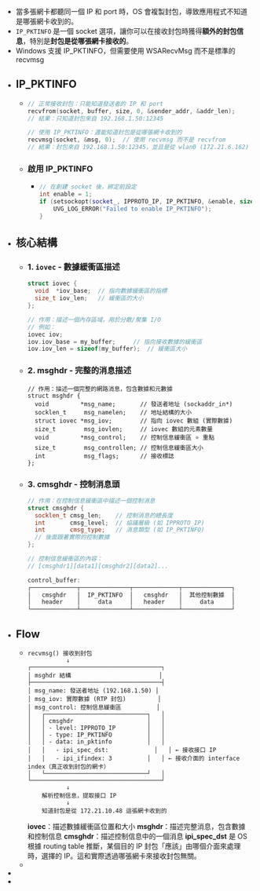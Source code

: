 - 當多張網卡都聽同一個 IP 和 port 時，OS 會複製封包，導致應用程式不知道是哪張網卡收到的。
- `IP_PKTINFO` 是一個 socket 選項，讓你可以在接收封包時獲得**額外的封包信息**，特別是**封包是從哪張網卡接收的**。
- Windows 支援 IP_PKTINFO，但需要使用 WSARecvMsg 而不是標準的 recvmsg
- ## IP_PKTINFO
	- ```cpp
	  // 正常接收封包：只能知道發送者的 IP 和 port
	  recvfrom(socket, buffer, size, 0, &sender_addr, &addr_len);
	  // 結果：只知道封包來自 192.168.1.50:12345
	  
	  // 使用 IP_PKTINFO：還能知道封包是從哪張網卡收到的
	  recvmsg(socket, &msg, 0);  // 使用 recvmsg 而不是 recvfrom
	  // 結果：封包來自 192.168.1.50:12345，並且是從 wlan0 (172.21.6.162) 接收的
	  ```
	- ### 啟用 IP_PKTINFO
		- ```cpp
		  // 在創建 socket 後，綁定前設定
		  int enable = 1;
		  if (setsockopt(socket_, IPPROTO_IP, IP_PKTINFO, &enable, sizeof(enable)) < 0) {
		      UVG_LOG_ERROR("Failed to enable IP_PKTINFO");
		  }
		  ```
- ## 核心結構
	- ### 1.  `iovec`  - 數據緩衝區描述
	  
	  ```cpp
	  struct iovec {
	    void  *iov_base;  // 指向數據緩衝區的指標
	    size_t iov_len;   // 緩衝區的大小
	  };
	  
	  // 作用：描述一個內存區域，用於分散/聚集 I/O
	  // 例如：
	  iovec iov;
	  iov.iov_base = my_buffer;     // 指向接收數據的緩衝區
	  iov.iov_len = sizeof(my_buffer);  // 緩衝區大小
	  ```
	- ### 2.  msghdr  - 完整的消息描述
	  
	  ```apl
	  // 作用：描述一個完整的網路消息，包含數據和元數據
	  struct msghdr {
	    void         *msg_name;       // 發送者地址 (sockaddr_in*)
	    socklen_t     msg_namelen;    // 地址結構的大小
	    struct iovec *msg_iov;        // 指向 iovec 數組 (實際數據)
	    size_t        msg_iovlen;     // iovec 數組的元素數量
	    void         *msg_control;    // 控制信息緩衝區 ⭐ 重點
	    size_t        msg_controllen; // 控制信息緩衝區大小
	    int           msg_flags;      // 接收標誌
	  };
	  ```
	- ### 3.  cmsghdr  - 控制消息頭
	  ```cpp
	  // 作用：在控制信息緩衝區中描述一個控制消息
	  struct cmsghdr {
	    socklen_t cmsg_len;    // 控制消息的總長度
	    int       cmsg_level;  // 協議層級 (如 IPPROTO_IP)
	    int       cmsg_type;   // 消息類型 (如 IP_PKTINFO)
	    // 後面跟著實際的控制數據
	  };
	  
	  // 控制信息緩衝區的內容：
	  // [cmsghdr1][data1][cmsghdr2][data2]...
	  
	  control_buffer:
	  ┌─────────────┬──────────────┬─────────────┬──────────────┐
	  │   cmsghdr   │  IP_PKTINFO  │   cmsghdr   │  其他控制數據  │
	  │   header    │     data     │   header    │     data     │
	  └─────────────┴──────────────┴─────────────┴──────────────┘
	  ```
- ## Flow
	- ```
	  recvmsg() 接收到封包
	             ↓
	  ┌─────────────────────────────────────┐
	  │ msghdr 結構                         │
	  ├─────────────────────────────────────┤
	  │ msg_name: 發送者地址 (192.168.1.50) │
	  │ msg_iov: 實際數據 (RTP 封包)         │
	  │ msg_control: 控制信息緩衝區          │
	  │   ┌─────────────────────────────┐   │
	  │   │ cmsghdr                     │   │
	  │   │ - level: IPPROTO_IP         │   │
	  │   │ - type: IP_PKTINFO          │   │
	  │   │ - data: in_pktinfo          │   │
	  │   │   - ipi_spec_dst:			  │   │ ← 接收接口 IP
	  │   │   - ipi_ifindex: 3          │   │ ← 接收介面的 interface index（真正收到封包的網卡）
	  │   └─────────────────────────────┘   │
	  └─────────────────────────────────────┘
	             ↓
	      解析控制信息，提取接口 IP
	             ↓
	      知道封包是從 172.21.10.48 這張網卡收到的
	  ```
	  **iovec**：描述數據緩衝區位置和大小
	  **msghdr**：描述完整消息，包含數據和控制信息
	  **cmsghdr**：描述控制信息中的一個消息
	  **ipi_spec_dst** 是 OS 根據 routing table 推斷，某個目的 IP 封包「應該」由哪個介面來處理時，選擇的 IP。這和實際透過哪張網卡來接收封包無關。
	-
-
-